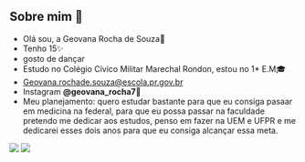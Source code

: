 ## Sobre mim :kiss:

- Olá sou, a Geovana Rocha de Souza:raising_hand:
- Tenho 15:sparkles:
- gosto de dançar 
- Estudo no Colégio Cívico Militar Marechal Rondon, estou no 1* E.M:mortar_board:
- Geovana.rochade.souza@escola.pr.gov.br
- Instagram **@geovana_rocha7**:calling:
- Meu planejamento: quero estudar bastante para que eu consiga pasaar em medicina na federal, para que eu possa passar na faculdade pretendo me dedicar aos estudos, penso em fazer na UEM e UFPR e me dedicarei esses dois anos para que eu consiga alcançar essa meta.    

![](https://img.shields.io/badge/Scratch-4D97FF?style=for-the-badge&logo=Scratch&logoColor=white)
![](https://img.shields.io/badge/JavaScript-323330?style=for-the-badge&logo=javascript&logoColor=F7DF1E)
